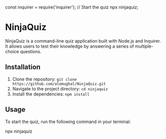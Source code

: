 const inquirer = require('inquirer');
// Start the quiz
npx ninjaquiz;
# NinjaQuiz

NinjaQuiz is a command-line quiz application built with Node.js and Inquirer. It allows users to test their knowledge by answering a series of multiple-choice questions.

## Installation

1. Clone the repository: `git clone https://github.com/alemughal/NinjaQuiz.git`
2. Navigate to the project directory: `cd ninjaquiz`
3. Install the dependencies: `npm install`

## Usage

To start the quiz, run the following command in your terminal:

npx ninjaquiz
